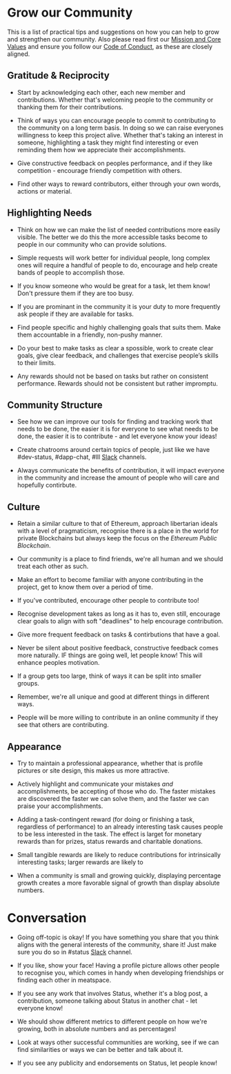 # Grow our Community

This is a list of practical tips and suggestions on how you can help to grow and strengthen our community. Also please read first our [Mission and Core Values](../getting-started/mission-and-core-values.md) and ensure you follow our [Code of Conduct](../getting-started/code-of-conduct.md), as these are closely aligned.

## Gratitude & Reciprocity

- Start by acknowledging each other, each new member and contributions. Whether that's welcoming people to the community or thanking them for their contributions.

- Think of ways you can encourage people to commit to contributing to the community on a long term basis. In doing so we can raise everyones willingness to keep this project alive. Whether that's taking an interest in someone, highlighting a task they might find interesting or even reminding them how we appreciate their accomplishments.

- Give constructive feedback on peoples performance, and if they like competition - encourage friendly competition with others.

- Find other ways to reward contributors, either through your own words, actions or material.

## Highlighting Needs

- Think on how we can make the list of needed contributions more easily visible. The better we do this the more accessible tasks become to people in our community who can provide solutions.

- Simple requests will work better for individual people, long complex ones will require a handful of people to do, encourage and help create bands of people to accomplish those.

- If you know someone who would be great for a task, let them know! Don't pressure them if they are too busy.

- If you are prominant in the community it is your duty to more frequently ask people if they are available for tasks.

- Find people specific and highly challenging goals that suits them. Make them accountable in a friendly, non-pushy manner.

- Do your best to make tasks as clear a spossible, work to create clear goals, give clear feedback, and challenges that exercise people’s skills to their limits.

- Any rewards should not be based on tasks but rather on consistent performance. Rewards should not be consistent but rather impromptu.

## Community Structure

- See how we can improve our tools for finding and tracking work that needs to be done, the easier it is for everyone to see what needs to be done, the easier it is to contribute - and let everyone know your ideas!

- Create chatrooms around certain topics of people, just like we have #dev-status, #dapp-chat, #lll [Slack](http://slack.status.im) channels.

- Always communicate the benefits of contribution, it will impact everyone in the community and increase the amount of people who will care and hopefully contirbute.

## Culture

- Retain a similar culture to that of Ethereum, approach libertarian ideals with a level of pragmaticism, recognise there is a place in the world for private Blockchains but always keep the focus on the *Ethereum Public Blockchain*.

- Our community is a place to find friends, we're all human and we should treat each other as such.

- Make an effort to become familiar with anyone contributing in the project, get to know them over a period of time.

- If you've contributed, encourage other people to contribute too!

- Recognise development takes as long as it has to, even still, encourage clear goals to align with soft "deadlines" to help encourage contribution.

- Give more frequent feedback on tasks & contirbutions that have a goal.

- Never be silent about positive feedback, constructive feedback comes more naturally. IF things are going well, let people know! This will enhance peoples motivation.

- If a group gets too large, think of ways it can be split into smaller groups.

- Remember, we're all unique and good at different things in different ways.

- People will be more willing to contribute in an online community if they see that others are contributing.

## Appearance

- Try to maintain a professional appearance, whether that is profile pictures or site design, this makes us more attractive.

- Actively highlight and communicate your mistakes *and* accomplishments, be accepting of those who do. The faster mistakes are discovered the faster we can solve them, and the faster we can praise your accomplishments.

- Adding a task-contingent reward (for doing or finishing a task, regardless of performance) to an already interesting task causes people to be less interested in the task. The effect is larget for monetary rewards than for prizes, status rewards and charitable donations.

- Small tangible rewards are likely to reduce contributions for intrinsically interesting tasks; larger rewards are likely to 

- When a community is small and growing quickly, displaying percentage growth creates a more favorable signal of growth than display absolute numbers.

# Conversation

- Going off-topic is okay! If you have something you share that you think aligns with the general interests of the community, share it! Just make sure you do so in #status [Slack](http://slack.status.im) channel.

- If you like, show your face! Having a profile picture allows other people to recognise you, which comes in handy when developing friendships or finding each other in meatspace. 

- If you see any work that involves Status, whether it's a blog post, a contribution, someone talking about Status in another chat - let everyone know!

- We should show different metrics to different people on how we're growing, both in absolute numbers and as percentages!

- Look at ways other successful communities are working, see if we can find similarities or ways we can be better and talk about it.

- If you see any publicity and endorsements on Status, let people know!

